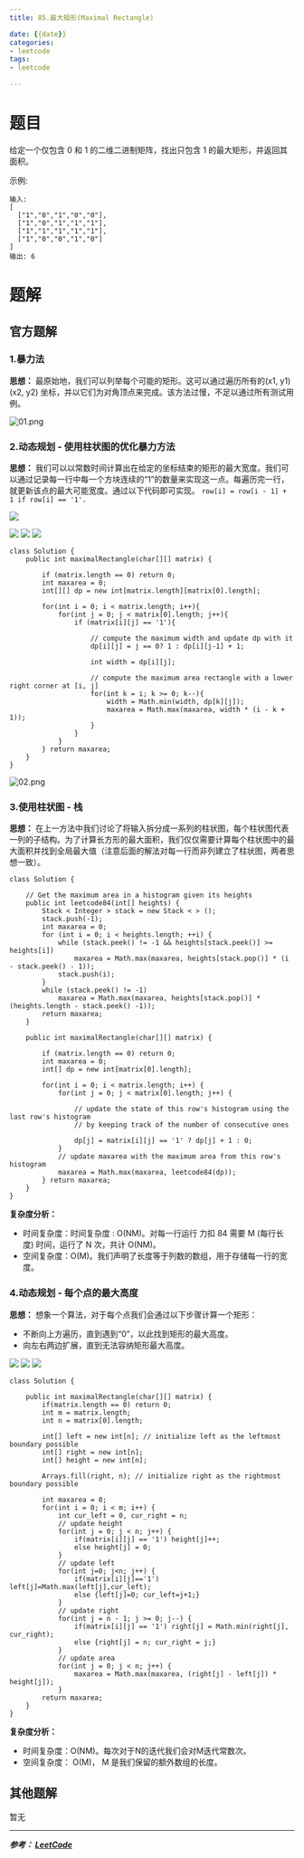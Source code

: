 ```yaml
---
title: 85.最大矩形(Maximal Rectangle)

date: {{date}}
categories:
- leetcode
tags:
- leetcode

---
```

# 题目

给定一个仅包含 0 和 1 的二维二进制矩阵，找出只包含 1 的最大矩形，并返回其面积。

示例:
```
输入:
[
  ["1","0","1","0","0"],
  ["1","0","1","1","1"],
  ["1","1","1","1","1"],
  ["1","0","0","1","0"]
]
输出: 6
```


# 题解

## 官方题解
### 1.暴力法
**思想：** 最原始地，我们可以列举每个可能的矩形。这可以通过遍历所有的(x1, y1) (x2, y2) 坐标，并以它们为对角顶点来完成。该方法过慢，不足以通过所有测试用例。

![01.png](https://i.loli.net/2019/10/02/f2slx5LCTHRtkAb.png)


### 2.动态规划 - 使用柱状图的优化暴力方法
**思想：** 我们可以以常数时间计算出在给定的坐标结束的矩形的最大宽度。我们可以通过记录每一行中每一个方块连续的“1”的数量来实现这一点。每遍历完一行，就更新该点的最大可能宽度。通过以下代码即可实现。
`row[i] = row[i - 1] + 1 if row[i] == '1'.`

![](https://pic.leetcode-cn.com/ab17561e25fee6e943ebe1a0678480f7fc75cef29008a4ed470067c51bd0831b-image.png)


![](https://pic.leetcode-cn.com/bb40b26be66a20c49bf797b908fd00589c1df90c27c1e4789323e1d0a983b8e6-image.png)
![](https://pic.leetcode-cn.com/14a6767d8e49b00e351b6e052143dfa826148c22a7e13c3a05c55ea401d05f18-image.png)
![](https://pic.leetcode-cn.com/d553e8ea8ba5f36a01dadd3530a31cadc2a98aa5b7d8f591fcb36b6c2604784a-image.png)

```
class Solution {
    public int maximalRectangle(char[][] matrix) {

        if (matrix.length == 0) return 0;
        int maxarea = 0;
        int[][] dp = new int[matrix.length][matrix[0].length];

        for(int i = 0; i < matrix.length; i++){
            for(int j = 0; j < matrix[0].length; j++){
                if (matrix[i][j] == '1'){

                    // compute the maximum width and update dp with it
                    dp[i][j] = j == 0? 1 : dp[i][j-1] + 1;

                    int width = dp[i][j];

                    // compute the maximum area rectangle with a lower right corner at [i, j]
                    for(int k = i; k >= 0; k--){
                        width = Math.min(width, dp[k][j]);
                        maxarea = Math.max(maxarea, width * (i - k + 1));
                    }
                }
            }
        } return maxarea;
    }
}
```
![02.png](https://i.loli.net/2019/10/02/6AGXavoKekY3izy.png)


### 3.使用柱状图 - 栈
**思想：** 在上一方法中我们讨论了将输入拆分成一系列的柱状图，每个柱状图代表一列的子结构。为了计算长方形的最大面积，我们仅仅需要计算每个柱状图中的最大面积并找到全局最大值（注意后面的解法对每一行而非列建立了柱状图，两者思想一致）。


```
class Solution {

    // Get the maximum area in a histogram given its heights
    public int leetcode84(int[] heights) {
        Stack < Integer > stack = new Stack < > ();
        stack.push(-1);
        int maxarea = 0;
        for (int i = 0; i < heights.length; ++i) {
            while (stack.peek() != -1 && heights[stack.peek()] >= heights[i])
                maxarea = Math.max(maxarea, heights[stack.pop()] * (i - stack.peek() - 1));
            stack.push(i);
        }
        while (stack.peek() != -1)
            maxarea = Math.max(maxarea, heights[stack.pop()] * (heights.length - stack.peek() -1));
        return maxarea;
    }

    public int maximalRectangle(char[][] matrix) {

        if (matrix.length == 0) return 0;
        int maxarea = 0;
        int[] dp = new int[matrix[0].length];

        for(int i = 0; i < matrix.length; i++) {
            for(int j = 0; j < matrix[0].length; j++) {

                // update the state of this row's histogram using the last row's histogram
                // by keeping track of the number of consecutive ones

                dp[j] = matrix[i][j] == '1' ? dp[j] + 1 : 0;
            }
            // update maxarea with the maximum area from this row's histogram
            maxarea = Math.max(maxarea, leetcode84(dp));
        } return maxarea;
    }
}
```
**复杂度分析：**
- 时间复杂度：时间复杂度 : O(NM)。对每一行运行 力扣 84 需要 M (每行长度) 时间，运行了 N 次，共计 O(NM)。
- 空间复杂度：O(M)。我们声明了长度等于列数的数组，用于存储每一行的宽度。


### 4.动态规划 - 每个点的最大高度
**思想：** 想象一个算法，对于每个点我们会通过以下步骤计算一个矩形：

- 不断向上方遍历，直到遇到“0”，以此找到矩形的最大高度。
- 向左右两边扩展，直到无法容纳矩形最大高度。

![](https://pic.leetcode-cn.com/7afdf3b28c24af7ac7a9d97463823ebfe1e43580c443cfb8482ad9b02723f70f-image.png)
![](https://pic.leetcode-cn.com/e41e88f92dcb5597a1dd336e0ab713b4c2e3281e99d144e58bbffc7c89836716-image.png)
![](https://pic.leetcode-cn.com/587924f9696b0ea30e056daa03520fc400c7688ba26be2acab4cd9775d76e385-image.png)

```
class Solution {

    public int maximalRectangle(char[][] matrix) {
        if(matrix.length == 0) return 0;
        int m = matrix.length;
        int n = matrix[0].length;

        int[] left = new int[n]; // initialize left as the leftmost boundary possible
        int[] right = new int[n];
        int[] height = new int[n];

        Arrays.fill(right, n); // initialize right as the rightmost boundary possible

        int maxarea = 0;
        for(int i = 0; i < m; i++) {
            int cur_left = 0, cur_right = n;
            // update height
            for(int j = 0; j < n; j++) {
                if(matrix[i][j] == '1') height[j]++;
                else height[j] = 0;
            }
            // update left
            for(int j=0; j<n; j++) {
                if(matrix[i][j]=='1') left[j]=Math.max(left[j],cur_left);
                else {left[j]=0; cur_left=j+1;}
            }
            // update right
            for(int j = n - 1; j >= 0; j--) {
                if(matrix[i][j] == '1') right[j] = Math.min(right[j], cur_right);
                else {right[j] = n; cur_right = j;}
            }
            // update area
            for(int j = 0; j < n; j++) {
                maxarea = Math.max(maxarea, (right[j] - left[j]) * height[j]);
            }
        return maxarea;
    }
}
```


**复杂度分析：**
- 时间复杂度：O(NM)。每次对于N的迭代我们会对M迭代常数次。
- 空间复杂度： O(M)， M 是我们保留的额外数组的长度。


## 其他题解
暂无

---
***参考：
[LeetCode](https://leetcode-cn.com/problems/maximal-rectangle/solution/zui-da-ju-xing-by-leetcode/)***
